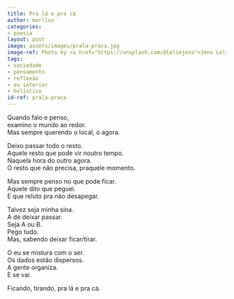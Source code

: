 ```yaml
---
title: Pra lá e pra cá
author: marllus
categories:
- poesia
layout: post
image: assets/images/prala-praca.jpg
image-ref: Photo by <a href="https://unsplash.com/@leliejens">Jens Lelie </a>
tags:
- sociedade
- pensamento
- reflexão
- eu interior
- holístico
id-ref: prala-praca
---
```


Quando falo e penso,<br>
examino o mundo ao redor.<br>
Mas sempre querendo o local, o agora.<br>

Deixo passar todo o resto.<br>Aquele resto que pode vir noutro tempo.<br>Naquela hora do outro agora.<br>O resto que não precisa, praquele momento.



Mas sempre penso no que pode ficar.<br>Aquele dito que peguei.<br>E que reluto pra não desapegar.

Talvez seja minha sina.<br>
A de deixar passar.<br>
Seja A ou B.<br>
Pego tudo.<br>
Mas,  sabendo deixar ficar/tirar.

O eu se mistura com o ser.<br>
Os dados estão dispersos.<br>
A gente organiza.<br>
E se vai.<br>

Ficando, tirando, pra lá e pra cá.
